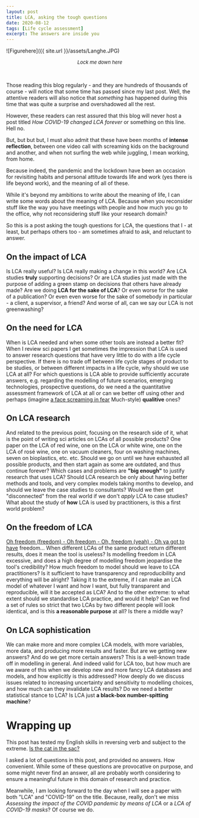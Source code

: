 ```yaml
---
layout: post
title: LCA, asking the tough questions
date: 2020-08-12
tags: [Life cycle assessment]
excerpt: The answers are inside you
---
```



![Figurehere]({{ site.url }}/assets/Langhe.JPG)
<center><i><font size="2">Lock me down here</font></i></center>

&nbsp;

Those reading this blog regularly - and they are hundreds of thousands of course - will notice that some time has passed since my last post. Well, the attentive readers will also notice that _something_ has happened during this time that was quite a surprise and overshadowed all the rest. 

However, these readers can rest assured that this blog will never host a post titled _How COVID-19 changed LCA forever_ or something on this line. Hell no. 

But, but but but, I must also admit that these have been months of __intense reflection__, between one video call with screaming kids on the background and another, and when not surfing the web while juggling, I mean working, from home. 

Because indeed, the pandemic and the lockdown have been an occasion for revisiting habits and personal attitude towards life and work (yes there is life beyond work), and the meaning of all of these.

While it's beyond my ambitions to write about the meaning of life, I can write some words about the meaning of LCA. Because when you reconsider stuff like the way you have meetings with people and how much you go to the office, why not reconsidering stuff like your research domain?

So this is a post asking the tough questions for LCA, the questions that I - at least, but perhaps others too - am sometimes afraid to ask, and reluctant to answer. 

## On the impact of LCA 

Is LCA really useful? Is LCA really making a change in this world? Are LCA studies __truly__ supporting decisions? Or are LCA studies just made with the purpose of adding a green stamp on decisions that others have already made? Are we doing __LCA for the sake of LCA__? Or even worse for the sake of a publication? Or even even worse for the sake of somebody in particular - a client, a supervisor, a friend? And worse of all, can we say our LCA is not greenwashing?

## On the need for LCA

When is LCA needed and when some other tools are instead a better fit? When I review sci papers I get sometimes the impression that LCA is used to answer research questions that have very little to do with a life cycle perspective. If there is no trade off between life cycle stages of product to be studies, or between different impacts in a life cycle, why should we use LCA at all? For which questions is LCA able to provide sufficiently accurate answers, e.g. regarding the modelling of future scenarios, emerging technologies, prospective questions, do we need a the quantitative assessment framework of LCA at all or can we better off using other and perhaps (imagine [a face screaming in fear](https://upload.wikimedia.org/wikipedia/commons/thumb/c/c5/Edvard_Munch%2C_1893%2C_The_Scream%2C_oil%2C_tempera_and_pastel_on_cardboard%2C_91_x_73_cm%2C_National_Gallery_of_Norway.jpg/1024px-Edvard_Munch%2C_1893%2C_The_Scream%2C_oil%2C_tempera_and_pastel_on_cardboard%2C_91_x_73_cm%2C_National_Gallery_of_Norway.jpg) Much-style) __qualitive__ ones?

## On LCA research 

And related to the previous point, focusing on the research side of it, what is the point of writing sci articles on LCAs of all possible products? One paper on the LCA of red wine, one on the LCA or white wine, one on the LCA of rosé wine, one on vacuum cleaners, four  on washing machines, seven on bioplastics, etc. etc. Should we go on until we have exhausted all possible products, and then start again as some are outdated, and thus continue forever? Which cases and problems are **"big enough"** to justify research that uses LCA? Should LCA research be only about having better methods and tools, and very complex models taking months to develop, and should we leave the case studies to consultants? Would we then get "disconnected" from the real world if we don't _apply_ LCA to case studies? What about the study of __how__ LCA is used by practitioners, is this a first world problem?

## On the freedom of LCA

[Oh freedom (freedom) -
Oh freedom -
Oh, freedom (yeah) - Oh ya got to have](https://www.youtube.com/watch?v=HqYnevHibaI) freedom... When different LCAs of the same product return different results, does it mean the tool is useless? Is  modelling freedom in LCA excessive, and does a high degree of modelling freedom jeopardise the tool's credibility? How much freedom to model should we leave to LCA practitioners? Is it sufficient to have transparency and reproducibility and everything will be alright? Taking it to the extreme, if I can make an LCA model of whatever I want and how I want, but fully transparent and reproducible, will it be accepted as LCA? And to the other extreme: to what extent should we standardise LCA practice, and would it help? Can we find a set of rules so strict that two LCAs by two different people will look identical, and is this **a reasonable purpose** at all? Is there a middle way? 

## On LCA sophistication

We can make more and more complex LCA models, with more variables, more data, and producing more results and faster. But are we getting new answers? And do we get more certain answers? This is a well-known trade off in modelling in general. And indeed valid for LCA too, but how much are we aware of this when we develop new and more fancy LCA databases and models, and how explicitly is this addressed? How deeply do we discuss issues related to increasing uncertainty and sensitivity to modelling choices, and how much can they invalidate LCA results? Do we need a better statistical stance to LCA? Is LCA just __a black-box number-spitting machine__?


# Wrapping up

This post has tested my English skills in reversing verb and subject to the extreme. [Is the cat in the sac?](https://www.youtube.com/watch?v=tPAJomPCdZs)

I asked a lot of questions in this post, and provided no answers. How convenient. While some of these questions are provocative on purpose, and some might never find an answer, all are probably worth considering to ensure a meaningful future in this domain of research and practice. 

Meanwhile, I am looking forward to the day when I will see a paper with both "LCA" and "COVID-19" on the title. Because, really, don't we miss _Assessing  the impact of the COVID pandemic by means of LCA_ or a _LCA of COVID-19 masks_? Of course we do.



&nbsp;


